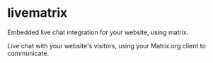 # livematrix
Embedded live chat integration for your website, using matrix. 

Live chat with your website's visitors, using your Matrix.org client to communicate.
